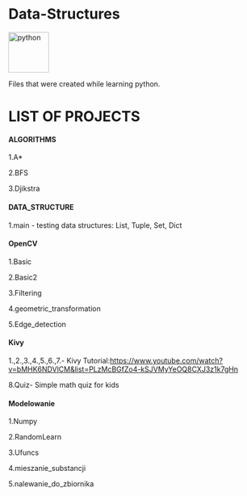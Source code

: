 # Data-Structures

<p align="left"> <a href="https://www.python.org" target="_blank"> <img src="https://upload.wikimedia.org/wikipedia/commons/c/c3/Python-logo-notext.svg" alt="python" width="80" height="80"/> </a>
  
Files that were created while learning python.

# LIST OF PROJECTS

#### ALGORITHMS

1.A*

2.BFS

3.Djikstra

#### DATA_STRUCTURE

1.main - testing data structures: List, Tuple, Set, Dict

#### OpenCV

1.Basic
  
2.Basic2
  
3.Filtering
  
4.geometric_transformation
  
5.Edge_detection
  
#### Kivy

1.,2.,3.,4.,5.,6.,7.- Kivy Tutorial:https://www.youtube.com/watch?v=bMHK6NDVlCM&list=PLzMcBGfZo4-kSJVMyYeOQ8CXJ3z1k7gHn

8.Quiz- Simple math quiz for kids

#### Modelowanie

1.Numpy

2.RandomLearn

3.Ufuncs

4.mieszanie_substancji

5.nalewanie_do_zbiornika
